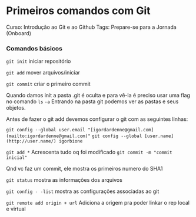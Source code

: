 # Primeiros comandos com Git

Curso: Introdução ao Git e ao Github
Tags: Prepare-se para a Jornada (Onboard)

### Comandos básicos

`git init` iniciar repositório

`git add` mover arquivos/iniciar

`git commit` criar o primeiro commit

Quando damos init a pasta .git é oculta e para vê-la é preciso usar uma flag no comando `ls` `-a` Entrando na pasta git podemos ver as pastas e seus objetos.

Antes de fazer o git add devemos configurar o git com as seguintes linhas:

`git config --global user.email "[igordardenne@gmail.com](mailto:igordardenne@gmail.com)"`
`git config --global [user.name](http://user.name/) igorbione`

`git add *`  Acrescenta tudo oq foi modificado
`git commit -m "commit inicial"`

Qnd vc faz um commit, ele mostra os primeiros numero do SHA1

`git status` mostra as informações dos arquivos

`git config - -list` mostra as configurações associadas ao git

`git remote add origin + url` Adiciona a origem pra poder linkar o rep local e virtual
